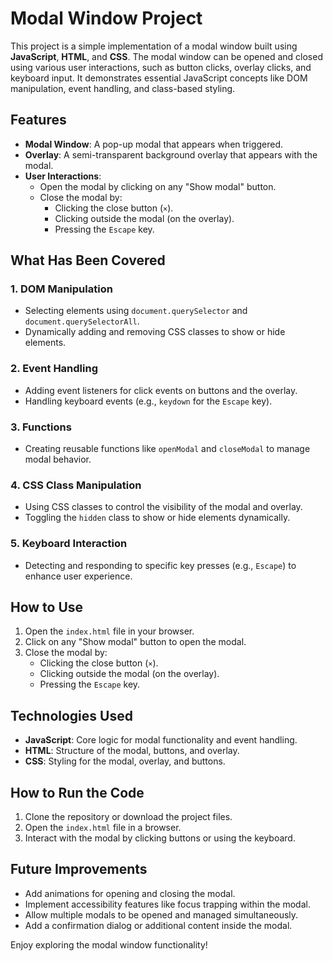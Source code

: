 # Modal Window Project

This project is a simple implementation of a modal window built using **JavaScript**, **HTML**, and **CSS**. The modal window can be opened and closed using various user interactions, such as button clicks, overlay clicks, and keyboard input. It demonstrates essential JavaScript concepts like DOM manipulation, event handling, and class-based styling.

## Features

- **Modal Window**: A pop-up modal that appears when triggered.
- **Overlay**: A semi-transparent background overlay that appears with the modal.
- **User Interactions**:
  - Open the modal by clicking on any "Show modal" button.
  - Close the modal by:
    - Clicking the close button (`×`).
    - Clicking outside the modal (on the overlay).
    - Pressing the `Escape` key.

## What Has Been Covered

### 1. **DOM Manipulation**

- Selecting elements using `document.querySelector` and `document.querySelectorAll`.
- Dynamically adding and removing CSS classes to show or hide elements.

### 2. **Event Handling**

- Adding event listeners for click events on buttons and the overlay.
- Handling keyboard events (e.g., `keydown` for the `Escape` key).

### 3. **Functions**

- Creating reusable functions like `openModal` and `closeModal` to manage modal behavior.

### 4. **CSS Class Manipulation**

- Using CSS classes to control the visibility of the modal and overlay.
- Toggling the `hidden` class to show or hide elements dynamically.

### 5. **Keyboard Interaction**

- Detecting and responding to specific key presses (e.g., `Escape`) to enhance user experience.

## How to Use

1. Open the `index.html` file in your browser.
2. Click on any "Show modal" button to open the modal.
3. Close the modal by:
   - Clicking the close button (`×`).
   - Clicking outside the modal (on the overlay).
   - Pressing the `Escape` key.

## Technologies Used

- **JavaScript**: Core logic for modal functionality and event handling.
- **HTML**: Structure of the modal, buttons, and overlay.
- **CSS**: Styling for the modal, overlay, and buttons.

## How to Run the Code

1. Clone the repository or download the project files.
2. Open the `index.html` file in a browser.
3. Interact with the modal by clicking buttons or using the keyboard.

## Future Improvements

- Add animations for opening and closing the modal.
- Implement accessibility features like focus trapping within the modal.
- Allow multiple modals to be opened and managed simultaneously.
- Add a confirmation dialog or additional content inside the modal.

Enjoy exploring the modal window functionality!

